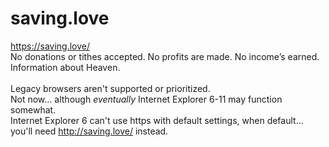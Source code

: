 # saving.love

https://saving.love/ <br>
No donations or tithes accepted. No profits are made. No income’s earned. <br>
Information about Heaven. <br><br>
Legacy browsers aren't supported or prioritized. <br>
Not now... although <i>eventually</i> Internet Explorer 6-11 may function somewhat.<br>
Internet Explorer 6 can't use https with default settings, when default... you'll need http://saving.love/ instead. <br><br> 

